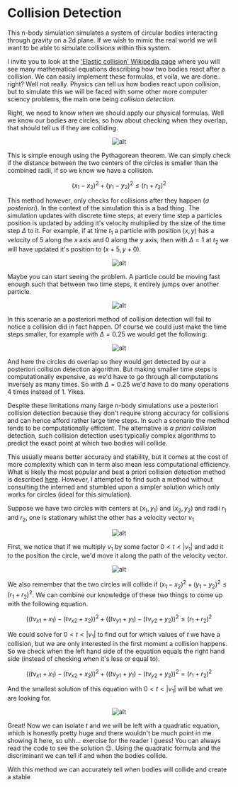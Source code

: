 # Collision Detection

This n-body simulation simulates a system of circular bodies interacting through gravity on a 2d plane. If we wish to mimic the real world we will want to be able to simulate collisions within this system. 

I invite you to look at the ['Elastic collision' Wikipedia page](https://en.wikipedia.org/wiki/Elastic_collision) where you will see many mathematical equations describing how two bodies react after a collision. We can easily implement these formulas, et voila, we are done.. right? Well not really. Physics can tell us how bodies react upon collision, but to simulate this we will be faced with some other more computer sciency problems, the main one being *collision detection*.

Right, we need to know *when* we should apply our physical formulas. Well we know our bodies are circles, so how about checking when they overlap, that should tell us if they are colliding.

<div align="center"><img src="./diagrams/1.svg" alt="alt" /></div>

This is simple enough using the Pythagorean theorem. We can simply check if the distance between the two centers of the circles is smaller than the combined radii, if so we know we have a collision.

```math
(x_1-x_2)^2+(y_1-y_2)^2 \leq (r_1+r_2)^2
```

This method however, only checks for collisions after they happen (*a posteriori*). In the context of the simulation this is a bad thing.  The simulation updates with discrete time steps; at every time step a particles position is updated by adding it's velocity multiplied by the size of the time step $\Delta$ to it. For example, if at time $t_1$ a particle with position $(x,y)$ has a velocity of $5$ along the $x$ axis and $0$ along the $y$ axis, then with $\Delta = 1$ at $t_2$ we will have updated it's position to $(x+5,y+0)$.

<div align="center"><img src="./diagrams/2.svg" alt="alt" /></div>

Maybe you can start seeing the problem. A particle could be moving fast enough such that between two time steps, it entirely jumps over another particle.

<div align="center"><img src="./diagrams/3.svg" alt="alt" /></div>

In this scenario an a posteriori method of collision detection will fail to notice a collision did in fact happen. Of course we could just make the time steps smaller, for example with $\Delta = 0.25$ we would get the following:

<div align="center"><img src="./diagrams/4.svg" alt="alt" /></div>

And here the circles do overlap so they would get detected by our a posteriori collision detection algorithm. But making smaller time steps is computationally expensive, as we'd have to go through all computations inversely as many times. So with $\Delta = 0.25$ we'd have to do many operations $4$ times instead of $1$. Yikes.

Despite these limitations many large n-body simulations use a posteriori collision detection because they don't require strong accuracy for collisions and can hence afford rather large time steps. In such a scenario the method tends to be computationally efficient. The alternative is *a priori collision* detection, such collision detection uses typically complex algorithms to predict the exact point at which two bodies will collide. 

This usually means better accuracy and stability, but it comes at the cost of more complexity which can in term also mean less computational efficiency. What is likely the most popular and best a priori collision detection method is described [here](https://programmerart.weebly.com/separating-axis-theorem.html). However, I attempted to find such a method without consulting the interned and stumbled upon a simpler solution which only works for circles (ideal for this simulation).

Suppose we have two circles with centers at $(x_1,y_1)$ and $(x_2, y_2)$ and radii $r_1$ and $r_2$, one is stationary whilst the other has a velocity vector $v_1$

<div align="center"><img src="./diagrams/5.svg" alt="alt" /></div>

First, we notice that if we multiply $v_1$ by some factor $0 < t < |v_1|$ and add it to the position the circle, we'd move it along the path of the velocity vector.

<div align="center"><img src="./diagrams/6.svg" alt="alt" /></div>

We also remember that the two circles will collide if $(x_1-x_2)^2+(y_1-y_2)^2 \leq (r_1+r_2)^2$. We can combine our knowledge of these two things to come up with the following equation.

```math
((t v_{x1}+x_1)-(t v_{x2}+x_2))^2+((t v_{y1}+y_1)-(t v_{y2}+y_2))^2 \leq(r_1+r_2)^2
```

We could solve for $0 < t < |v_1|$ to find out for which values of $t$ we have a collision, but we are only interested in the first moment a collision happens. So we check when the left hand side of the equation equals the right hand side (instead of checking when it's less or equal to).

```math
((t v_{x1}+x_1)-(t v_{x2}+x_2))^2+((t v_{y1}+y_1)-(t v_{y2}+y_2))^2 = (r_1+r_2)^2
```



And the smallest solution of this equation with $0 < t < |v_1|$ will be what we are looking for.

<div align="center"><img src="./diagrams/7.svg" alt="alt" /></div>

Great! Now we can isolate $t$ and we will be left with a quadratic equation, which is honestly pretty huge and there wouldn't be much point in me showing it here, so uhh... exercise for the reader I guess! You can always read the code to see the solution :wink:. Using the quadratic formula and the discriminant we can tell if and when the bodies collide.

With this method we can accurately tell when bodies will collide and create a stable  
